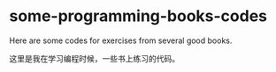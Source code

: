 # some-programming-books-codes
Here are some codes for exercises from several good books.

这里是我在学习编程时候，一些书上练习的代码。
